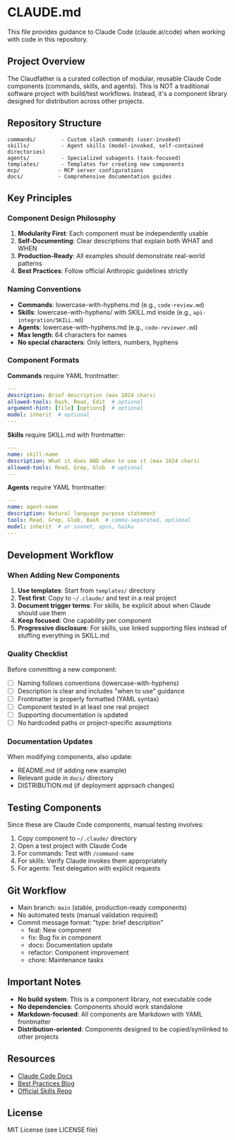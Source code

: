 # CLAUDE.md

This file provides guidance to Claude Code (claude.ai/code) when working with code in this repository.

## Project Overview

The Claudfather is a curated collection of modular, reusable Claude Code components (commands, skills, and agents). This is NOT a traditional software project with build/test workflows. Instead, it's a component library designed for distribution across other projects.

## Repository Structure

```
commands/        - Custom slash commands (user-invoked)
skills/          - Agent skills (model-invoked, self-contained directories)
agents/          - Specialized subagents (task-focused)
templates/       - Templates for creating new components
mcp/            - MCP server configurations
docs/           - Comprehensive documentation guides
```

## Key Principles

### Component Design Philosophy

1. **Modularity First**: Each component must be independently usable
2. **Self-Documenting**: Clear descriptions that explain both WHAT and WHEN
3. **Production-Ready**: All examples should demonstrate real-world patterns
4. **Best Practices**: Follow official Anthropic guidelines strictly

### Naming Conventions

- **Commands**: lowercase-with-hyphens.md (e.g., `code-review.md`)
- **Skills**: lowercase-with-hyphens/ with SKILL.md inside (e.g., `api-integration/SKILL.md`)
- **Agents**: lowercase-with-hyphens.md (e.g., `code-reviewer.md`)
- **Max length**: 64 characters for names
- **No special characters**: Only letters, numbers, hyphens

### Component Formats

**Commands** require YAML frontmatter:
```yaml
---
description: Brief description (max 1024 chars)
allowed-tools: Bash, Read, Edit  # optional
argument-hint: [file] [options]  # optional
model: inherit  # optional
---
```

**Skills** require SKILL.md with frontmatter:
```yaml
---
name: skill-name
description: What it does AND when to use it (max 1024 chars)
allowed-tools: Read, Grep, Glob  # optional
---
```

**Agents** require YAML frontmatter:
```yaml
---
name: agent-name
description: Natural language purpose statement
tools: Read, Grep, Glob, Bash  # comma-separated, optional
model: inherit  # or sonnet, opus, haiku
---
```

## Development Workflow

### When Adding New Components

1. **Use templates**: Start from `templates/` directory
2. **Test first**: Copy to `~/.claude/` and test in a real project
3. **Document trigger terms**: For skills, be explicit about when Claude should use them
4. **Keep focused**: One capability per component
5. **Progressive disclosure**: For skills, use linked supporting files instead of stuffing everything in SKILL.md

### Quality Checklist

Before committing a new component:
- [ ] Naming follows conventions (lowercase-with-hyphens)
- [ ] Description is clear and includes "when to use" guidance
- [ ] Frontmatter is properly formatted (YAML syntax)
- [ ] Component tested in at least one real project
- [ ] Supporting documentation is updated
- [ ] No hardcoded paths or project-specific assumptions

### Documentation Updates

When modifying components, also update:
- README.md (if adding new example)
- Relevant guide in `docs/` directory
- DISTRIBUTION.md (if deployment approach changes)

## Testing Components

Since these are Claude Code components, manual testing involves:

1. Copy component to `~/.claude/` directory
2. Open a test project with Claude Code
3. For commands: Test with `/command-name`
4. For skills: Verify Claude invokes them appropriately
5. For agents: Test delegation with explicit requests

## Git Workflow

- Main branch: `main` (stable, production-ready components)
- No automated tests (manual validation required)
- Commit message format: "type: brief description"
  - feat: New component
  - fix: Bug fix in component
  - docs: Documentation update
  - refactor: Component improvement
  - chore: Maintenance tasks

## Important Notes

- **No build system**: This is a component library, not executable code
- **No dependencies**: Components should work standalone
- **Markdown-focused**: All components are Markdown with YAML frontmatter
- **Distribution-oriented**: Components designed to be copied/symlinked to other projects

## Resources

- [Claude Code Docs](https://docs.claude.com/en/docs/claude-code/overview)
- [Best Practices Blog](https://www.anthropic.com/engineering/claude-code-best-practices)
- [Official Skills Repo](https://github.com/anthropics/skills)

## License

MIT License (see LICENSE file)
